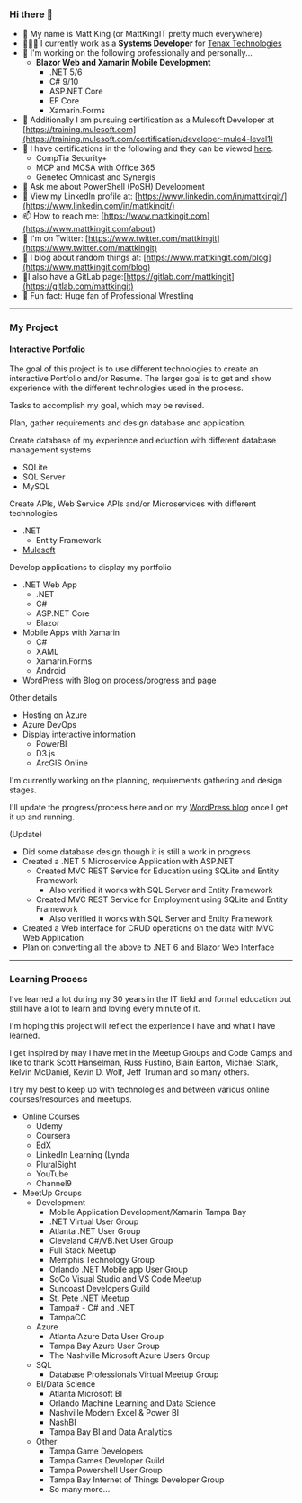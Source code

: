 ### Hi there 👋

- 🔭 My name is Matt King (or MattKingIT pretty much everywhere)
- 👨🏼‍💼 I currently work as a **Systems Developer** for [Tenax Technologies](https://tenaxtech.com)
- 🥼 I'm working on the following professionally and personally...
     - **Blazor Web and Xamarin Mobile Development**
          - .NET 5/6
          - C# 9/10
          - ASP.NET Core
          - EF Core
          - Xamarin.Forms
- 🌱 Additionally I am pursuing certification as a Mulesoft Developer at [https://training.mulesoft.com](https://training.mulesoft.com/certification/developer-mule4-level1)
- 🎇 I have certifications in the following and they can be viewed [here](https://www.credly.com/users/matthew-king.e33fd382).
     - CompTia Security+
     - MCP and MCSA with Office 365
     - Genetec Omnicast and Synergis
- 💬 Ask me about PowerShell (PoSH) Development
- 👔 View my LinkedIn profile at: [https://www.linkedin.com/in/mattkingit/](https://www.linkedin.com/in/mattkingit/)
- 📫 How to reach me: [https://www.mattkingit.com](https://www.mattkingit.com/about)
- 🐥 I'm on Twitter: [https://www.twitter.com/mattkingit](https://www.twitter.com/mattkingit)
- 📘 I blog about random things at: [https://www.mattkingit.com/blog](https://www.mattkingit.com/blog)
- 🥼I also have a GitLab page:[https://gitlab.com/mattkingit](https://gitlab.com/mattkingit) 
- 🤼 Fun fact: Huge fan of Professional Wrestling

---
### My Project

#### Interactive Portfolio

The goal of this project is to use different technologies to create an interactive Portfolio and/or Resume. The larger goal is to get and show experience with the different technologies used in the process. 
  
Tasks to accomplish my goal, which may be revised.

Plan, gather requirements and design database and application.

Create database of my experience and eduction with different database management systems
- SQLite
- SQL Server
- MySQL

Create APIs, Web Service APIs and/or Microservices with different technologies
- .NET
  - Entity Framework
- [Mulesoft](https://mattkingit.github.io/mattkingitdev-mule/)

Develop applications to display my portfolio
- .NET Web App
  - .NET
  - C#
  - ASP.NET Core
  - Blazor
- Mobile Apps with Xamarin
  - C#
  - XAML
  - Xamarin.Forms
  - Android 
- WordPress with Blog on process/progress and page

Other details
- Hosting on Azure
- Azure DevOps
- Display interactive information
  - PowerBI 
  - D3.js
  - ArcGIS Online 

I'm currently working on the planning, requirements gathering and design stages. 

I'll update the progress/process here and on my [WordPress blog](https://www.mattkingit.com/blog) once I get it up and running.

(Update)
- Did some database design though it is still a work in progress
- Created a .NET 5 Microservice Application with ASP.NET
  - Created MVC REST Service for Education using SQLite and Entity Framework
    - Also verified it works with SQL Server and Entity Framework
  - Created MVC REST Service for Employment using SQLite and Entity Framework
    - Also verified it works with SQL Server and Entity Framework
- Created a Web interface for CRUD operations on the data with MVC Web Application
- Plan on converting all the above to .NET 6 and Blazor Web Interface

---
### Learning Process

I've learned a lot during my 30 years in the IT field and formal education but still have a lot to learn and loving every minute of it.

I'm hoping this project will reflect the experience I have and what I have learned. 

I get inspired by may I have met in the Meetup Groups and Code Camps and like to thank Scott Hanselman, Russ Fustino, Blain Barton, Michael Stark, Kelvin McDaniel, Kevin D. Wolf, Jeff Truman and so many others.

I try my best to keep up with technologies and between various online courses/resources and meetups.

- Online Courses
  - Udemy
  - Coursera
  - EdX
  - LinkedIn Learning (Lynda
  - PluralSight
  - YouTube
  - Channel9
- MeetUp Groups
  - Development
    - Mobile Application Development/Xamarin Tampa Bay
    - .NET Virtual User Group
    - Atlanta .NET User Group
    - Cleveland C#/VB.Net User Group
    - Full Stack Meetup
    - Memphis Technology Group
    - Orlando .NET Mobile app User Group
    - SoCo Visual Studio and VS Code Meetup
    - Suncoast Developers Guild
    - St. Pete .NET Meetup
    - Tampa# - C# and .NET
    - TampaCC
  - Azure
    - Atlanta Azure Data User Group
    - Tampa Bay Azure User Group
    - The Nashville Microsoft Azure Users Group
  - SQL
    - Database Professionals Virtual Meetup Group   
  - BI/Data Science
    - Atlanta Microsoft BI
    - Orlando Machine Learning and Data Science
    - Nashville Modern Excel & Power BI
    - NashBI
    - Tampa Bay BI and Data Analytics
  - Other
    - Tampa Game Developers
    - Tampa Games Developer Guild
    - Tampa Powershell User Group
    - Tampa Bay Internet of Things Developer Group
    - So many more...
<!--
**mattkingit/mattkingit** is a ✨ _special_ ✨ repository because its `README.md` (this file) appears on your GitHub profile.

tals-mule4>
- 👯 I’m looking to collaborate on ...
- 🤔 I’m looking for help with ...
.
- 😄 Pronouns: ...
.
-->
